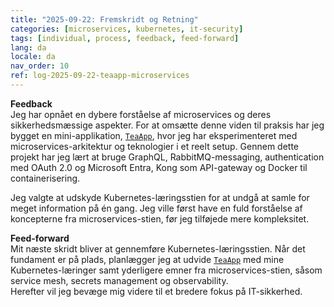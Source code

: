 ```yaml
---
title: "2025-09-22: Fremskridt og Retning"
categories: [microservices, kubernetes, it-security]
tags: [individual, process, feedback, feed-forward]
lang: da
locale: da
nav_order: 10
ref: log-2025-09-22-teaapp-microservices
---
```

**Feedback**  
Jeg har opnået en dybere forståelse af microservices og deres sikkerhedsmæssige aspekter. For at omsætte denne viden til praksis har jeg bygget en mini-applikation, [`TeaApp`](https://github.com/annafoldberg/tea-app), hvor jeg har eksperimenteret med microservices-arkitektur og teknologier i et reelt setup. Gennem dette projekt har jeg lært at bruge GraphQL, RabbitMQ-messaging, authentication med OAuth 2.0 og Microsoft Entra, Kong som API-gateway og Docker til containerisering.  

Jeg valgte at udskyde Kubernetes-læringsstien for at undgå at samle for meget information på én gang. Jeg ville først have en fuld forståelse af koncepterne fra microservices-stien, før jeg tilføjede mere kompleksitet.  

**Feed-forward**  
Mit næste skridt bliver at gennemføre Kubernetes-læringsstien. Når det fundament er på plads, planlægger jeg at udvide [`TeaApp`](https://github.com/annafoldberg/tea-app) med mine Kubernetes-læringer samt yderligere emner fra microservices-stien, såsom service mesh, secrets management og observability.  
Herefter vil jeg bevæge mig videre til et bredere fokus på IT-sikkerhed.  